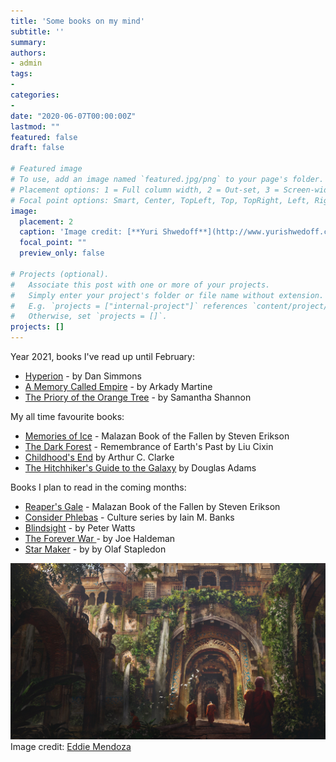 ```yaml
---
title: 'Some books on my mind'
subtitle: ''
summary: 
authors:
- admin
tags:
- 
categories:
- 
date: "2020-06-07T00:00:00Z"
lastmod: ""
featured: false
draft: false

# Featured image
# To use, add an image named `featured.jpg/png` to your page's folder.
# Placement options: 1 = Full column width, 2 = Out-set, 3 = Screen-width
# Focal point options: Smart, Center, TopLeft, Top, TopRight, Left, Right, BottomLeft, Bottom, BottomRight
image:
  placement: 2
  caption: 'Image credit: [**Yuri Shwedoff**](http://www.yurishwedoff.com/)'
  focal_point: ""
  preview_only: false

# Projects (optional).
#   Associate this post with one or more of your projects.
#   Simply enter your project's folder or file name without extension.
#   E.g. `projects = ["internal-project"]` references `content/project/deep-learning/index.md`.
#   Otherwise, set `projects = []`.
projects: []
---
```


Year 2021, books I've read up until February:

- [Hyperion](https://www.goodreads.com/book/show/77566.Hyperion) - by Dan Simmons
- [A Memory Called Empire](https://www.goodreads.com/book/show/37794149-a-memory-called-empire) - by Arkady Martine 
- [The Priory of the Orange Tree](https://www.goodreads.com/book/show/40381319-the-priory-of-the-orange-tree) - by Samantha Shannon

My all time favourite books:

- [Memories of Ice](https://www.goodreads.com/book/show/175983.Memories_of_Ice) - Malazan Book of the Fallen by Steven Erikson 
- [The Dark Forest](https://www.goodreads.com/book/show/23168817-the-dark-forest) - Remembrance of Earth's Past by Liu Cixin 
- [Childhood's End](https://www.goodreads.com/book/show/414999.Childhood_s_End) by Arthur C. Clarke
- [The Hitchhiker's Guide to the Galaxy](https://www.goodreads.com/book/show/11.The_Hitchhiker_s_Guide_to_the_Galaxy?ac=1&from_search=true&qid=FThXJhmsxL&rank=1) by Douglas Adams

Books I plan to read in the coming months:

- [Reaper's Gale](https://www.goodreads.com/book/show/459064.Reaper_s_Gale) - Malazan Book of the Fallen by Steven Erikson 
- [Consider Phlebas](https://www.goodreads.com/book/show/8935689-consider-phlebas) - Culture series by  Iain M. Banks
- [Blindsight](https://www.goodreads.com/book/show/48484.Blindsight) - by Peter Watts 
- [The Forever War ](https://www.goodreads.com/book/show/21611.The_Forever_War) - by Joe Haldeman
- [Star Maker](https://www.goodreads.com/book/show/525304.Star_Maker) - by  by Olaf Stapledon



![png](./academic.jpg)
Image credit: [Eddie Mendoza](https://www.artstation.com/eddie)


